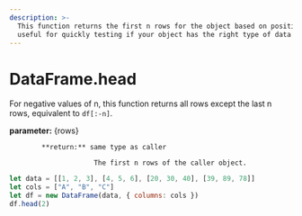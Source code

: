 ```yaml
---
description: >-
  This function returns the first n rows for the object based on position. It is
  useful for quickly testing if your object has the right type of data in it.
---
```


# DataFrame.head

For negative values of n, this function returns all rows except the last n rows, equivalent to `df[:-n]`.

**parameter:** {rows}

            **return:** same type as caller

                         The first n rows of the caller object.

```javascript
let data = [[1, 2, 3], [4, 5, 6], [20, 30, 40], [39, 89, 78]]
let cols = ["A", "B", "C"]
let df = new DataFrame(data, { columns: cols })
df.head(2)
```



